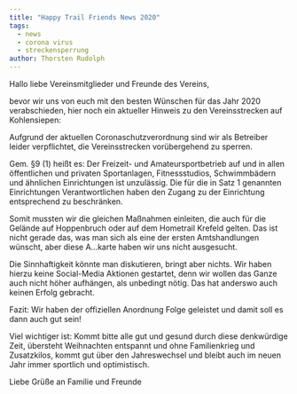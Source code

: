 ```yaml
---
title: "Happy Trail Friends News 2020"
tags:
  - news
  - corona virus
  - streckensperrung
author: Thorsten Rudolph
---
```


Hallo liebe Vereinsmitglieder und Freunde des Vereins,

bevor wir uns von euch mit den besten Wünschen für das Jahr 2020 verabschieden, hier noch ein aktueller Hinweis zu den Vereinsstrecken auf Kohlensiepen:

Aufgrund der aktuellen Coronaschutzverordnung sind wir als Betreiber leider verpflichtet, die Vereinsstrecken vorübergehend zu sperren.

Gem. §9 (1) heißt es:
Der Freizeit- und Amateursportbetrieb auf und in allen öffentlichen und privaten Sportanlagen, Fitnessstudios, Schwimmbädern und ähnlichen Einrichtungen ist unzulässig. Die für die in Satz 1 genannten Einrichtungen Verantwortlichen haben den Zugang zu der Einrichtung entsprechend zu beschränken. 

Somit mussten wir die gleichen Maßnahmen einleiten, die auch für die Gelände auf Hoppenbruch oder auf dem Hometrail Krefeld gelten. Das ist nicht gerade das, was man sich als eine der ersten Amtshandlungen wünscht, aber diese A...karte haben wir uns nicht ausgesucht. 

Die Sinnhaftigkeit könnte man diskutieren, bringt aber nichts. Wir haben hierzu keine Social-Media Aktionen gestartet, denn wir wollen das Ganze auch nicht höher aufhängen, als unbedingt nötig. Das hat anderswo auch keinen Erfolg gebracht. 

Fazit: Wir haben der offiziellen Anordnung Folge geleistet und damit soll es dann auch gut sein!

Viel wichtiger ist: Kommt bitte alle gut und gesund durch diese denkwürdige Zeit, übersteht Weihnachten entspannt und ohne Familienkrieg und Zusatzkilos, kommt gut über den Jahreswechsel und bleibt auch im neuen Jahr immer sportlich und optimistisch.

Liebe Grüße an Familie und Freunde
